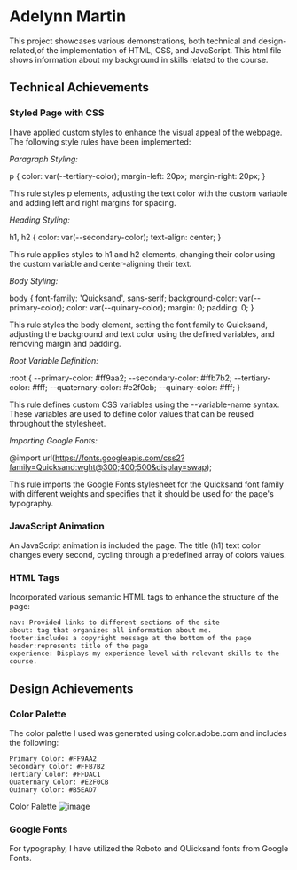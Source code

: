 # Adelynn Martin
This project showcases various demonstrations, both technical and design-related,of the implementation of HTML, CSS, and JavaScript. This html file shows information about my background in skills related to the course.


## Technical Achievements

### Styled Page with CSS

I have applied custom styles to enhance the visual appeal of the webpage. The following style rules have been implemented:

   *Paragraph Styling:*

p {
  color: var(--tertiary-color);
  margin-left: 20px;
  margin-right: 20px;
}

This rule styles p elements, adjusting the text color with the custom variable and adding left and right margins for spacing.

   *Heading Styling:*

h1,
h2 {
  color: var(--secondary-color);
  text-align: center;
}

This rule applies styles to h1 and h2 elements, changing their color using the custom variable and center-aligning their text.

   *Body Styling:*

body {
  font-family: 'Quicksand', sans-serif;
  background-color: var(--primary-color);
  color: var(--quinary-color);
  margin: 0;
  padding: 0;
}

This rule styles the body element, setting the font family to Quicksand, adjusting the background and text color using the defined variables, and removing margin and padding.

   *Root Variable Definition:*

:root {
  --primary-color: #ff9aa2;
  --secondary-color: #ffb7b2;
  --tertiary-color: #fff;
  --quaternary-color: #e2f0cb;
  --quinary-color: #fff;
}

This rule defines custom CSS variables using the --variable-name syntax. These variables are used to define color values that can be reused throughout the stylesheet.

   *Importing Google Fonts:*

@import url(https://fonts.googleapis.com/css2?family=Quicksand:wght@300;400;500&display=swap);

This rule imports the Google Fonts stylesheet for the Quicksand font family with different weights and specifies that it should be used for the page's typography.

### JavaScript Animation

An JavaScript animation is included the page. The title (h1) text color changes every second, cycling through a predefined array of colors values.

### HTML Tags

Incorporated various semantic HTML tags to enhance the structure of the page:

    nav: Provided links to different sections of the site
    about: tag that organizes all information about me.
    footer:includes a copyright message at the bottom of the page
    header:represents title of the page
    experience: Displays my experience level with relevant skills to the course.

## Design Achievements
### Color Palette

The color palette I used was generated using color.adobe.com and includes the following:

    Primary Color: #FF9AA2
    Secondary Color: #FFB7B2
    Tertiary Color: #FFDAC1
    Quaternary Color: #E2F0CB
    Quinary Color: #B5EAD7

Color Palette
![image](https://github.com/abmartin25/a1-abmartin/assets/101657738/43bea5cb-736e-4009-ace2-f737c9c0d62c)

### Google Fonts

For typography, I have utilized the Roboto and QUicksand fonts from Google Fonts. 
